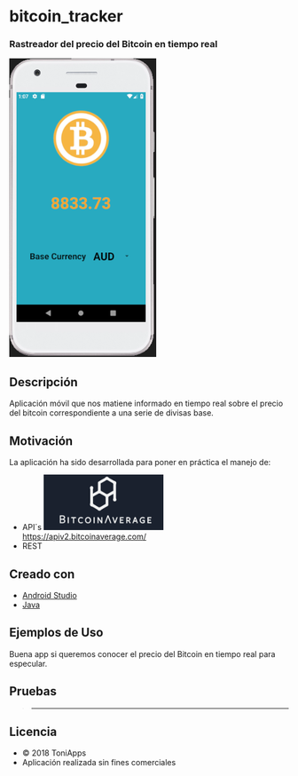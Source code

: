 # bitcoin_tracker
### Rastreador del precio del Bitcoin en tiempo real

<img src="https://github.com/Antonio1138/bitcoin_tracker/blob/master/bitcoin.png"/>

## Descripción
Aplicación móvil que nos matiene informado en tiempo real sobre el precio del bitcoin correspondiente a una serie de divisas base.

## Motivación
La aplicación ha sido desarrollada para poner en práctica el manejo de:
- API´s <img src="https://github.com/Antonio1138/bitcoin_tracker/blob/master/api.png">
https://apiv2.bitcoinaverage.com/
- REST


## Creado con
- [Android Studio](https://developer.android.com/studio/)
- [Java](https://www.java.com/es/download/)


## Ejemplos de Uso
Buena app si queremos conocer el precio del Bitcoin en tiempo real para especular.

## Pruebas
>------


## Licencia
- :copyright: 2018 ToniApps
- Aplicación realizada sin fines comerciales
